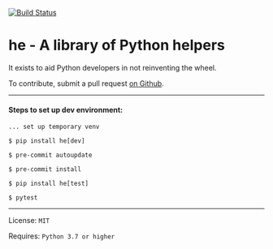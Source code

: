 [![Build Status](https://travis-ci.com/Laurentiu-Andronache/he.svg?branch=master)](https://travis-ci.com/Laurentiu-Andronache/he)

# he - A library of Python helpers

It exists to aid Python developers in not reinventing the wheel.

To contribute, submit a pull request [on Github].

---

#### Steps to set up dev environment:

`... set up temporary venv`

`$ pip install he[dev]`

`$ pre-commit autoupdate`

`$ pre-commit install`

`$ pip install he[test]`

`$ pytest`

---

License: `MIT`

Requires: `Python 3.7 or higher`

[on GitHub]: https://github.com/Laurentiu-Andronache/he
